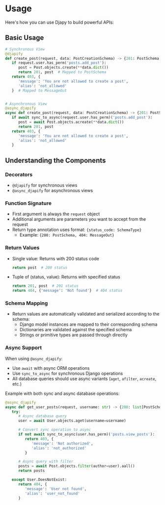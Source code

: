 # Usage

Here's how you can use Djapy to build powerful APIs:

## Basic Usage

```python
# Synchronous View
@djapify
def create_post(request, data: PostCreationSchema) -> {201: PostSchema, 403: MessageOut}:
   if request.user.has_perm('posts.add_post'):
      post = Post.objects.create(**data.dict())
      return 201, post  # Mapped to PostSchema
   return 403, {
      'message': 'You are not allowed to create a post',
      'alias': 'not_allowed'
   }  # Mapped to MessageOut


# Asynchronous View
@async_djapify
async def create_post(request, data: PostCreationSchema) -> {201: PostSchema, 403: MessageOut}:
   if await sync_to_async(request.user.has_perm)('posts.add_post'):
      post = await Post.objects.acreate(**data.dict())
      return 201, post
   return 403, {
      'message': 'You are not allowed to create a post',
      'alias': 'not_allowed'
   }
```

## Understanding the Components

### Decorators

- `@djapify` for synchronous views
- `@async_djapify` for asynchronous views

### Function Signature

- First argument is always the `request` object
- Additional arguments are parameters you want to accept from the request
- Return type annotation uses format: `{status_code: SchemaType}`
    - Example: `{200: PostSchema, 404: MessageOut}`

### Return Values

- Single value: Returns with 200 status code
  ```python
  return post  # 200 status
  ```
- Tuple of (status, value): Returns with specified status
  ```python
  return 201, post  # 201 status
  return 404, {'message': 'Not found'}  # 404 status
  ```

### Schema Mapping

- Return values are automatically validated and serialized according to the schema:
    - Django model instances are mapped to their corresponding schema
    - Dictionaries are validated against the specified schema
    - Strings or primitive types are passed through directly

### Async Support

When using `@async_djapify`:

- Use `await` with async ORM operations
- Use `sync_to_async` for synchronous Django operations
- All database queries should use async variants (`aget`, `afilter`, `acreate`, etc.)

Example with both sync and async database operations:

```python
@async_djapify
async def get_user_posts(request, username: str) -> {200: list[PostSchema], 404: MessageOut}:
   try:
      # Async database query
      user = await User.objects.aget(username=username)

      # Convert sync operation to async
      if not await sync_to_async(user.has_perm)('posts.view_posts'):
         return 403, {
            'message': 'Not authorized',
            'alias': 'not_authorized'
         }

      # Async query with filter
      posts = await Post.objects.filter(author=user).aall()
      return posts

   except User.DoesNotExist:
      return 404, {
         'message': 'User not found',
         'alias': 'user_not_found'
      }
```
